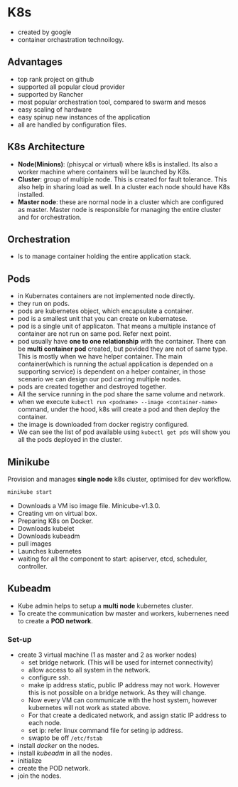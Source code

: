 # K8s

- created by google
- container orchastration technoilogy.

## Advantages

- top rank project on github
- supported all popular cloud provider
- supported by Rancher
- most popular orchestration tool, compared to swarm and mesos
- easy scaling of hardware
- easy spinup new instances of the application
- all are handled by configuration files.

## K8s Architecture

- **Node(Minions)**: (phisycal or virtual) where k8s is installed. Its also a worker machine where containers will be launched by K8s.
- **Cluster**: group of multiple node. This is created for fault tolerance. This also help in sharing load as well.
In a cluster each node should have K8s installed.
- **Master node**: these are normal node in a cluster which are configured as master. Master node is responsible for managing the entire cluster and for orchestration.

## Orchestration

- Is to manage container holding the entire application stack.

## Pods

- in Kubernates containers are not implemented node directly.
- they run on pods.
- pods are kubernetes object, which encapsulate a container.
- pod is a smallest unit that you can create on kubernatese.
- pod is a single unit of applicaton. That means a multiple instance of container are not run on same pod. Refer next point.
- pod usually have **one to one relationship** with the container. There can be **multi container pod** created, but povided they are not of same type. This is mostly when we have helper container. The main container(which is running the actual application is depended on a supporting service) is dependent on a helper container, in those scenario we can design our pod carring multiple nodes.
- pods are created together and destroyed together.
- All the service running in the pod share the same volume and network.
- when we execute `kubectl run <podname> --image <container-name>` command, under the hood, k8s will create a pod and then deploy the container.
- the image is downloaded from docker registry configured.
- We can see the list of pod available using `kubectl get pds` will show you all the pods deployed in the cluster.

## Minikube

Provision and manages **single node** k8s cluster, optimised for dev workflow.

```sh
minikube start
```

- Downloads a VM iso image file. Minicube-v1.3.0.
- Creating vm on virtual box.
- Preparing K8s on Docker.
- Downloads kubelet
- Downloads kubeadm
- pull images
- Launches kubernetes
- waiting for all the component to start: apiserver, etcd, scheduler, controller.

## Kubeadm

- Kube admin helps to setup a **multi node** kubernetes cluster.
- To create the communication bw master and workers, kubernenes need to create a **POD network**.

### Set-up

- create 3 virtual machine (1 as master and 2 as worker nodes)
  - set bridge network. (This will be used for internet connectivity)
  - allow access to all system in the network.
  - configure ssh.
  - make ip address static, public IP address may not work. However this is not possible on a bridge network. As they will change.
  - Now every VM can communicate with the host system, however kubernetes will not work as stated above.
  - For that create a dedicated network, and assign static IP address to each node.
  - set ip: refer linux command file for seting ip address.
  - swapto be off `/etc/fstab`
- install *docker* on the nodes.
- install *kubeadm* in all the nodes.
- initialize
- create the POD network.
- join the nodes.
